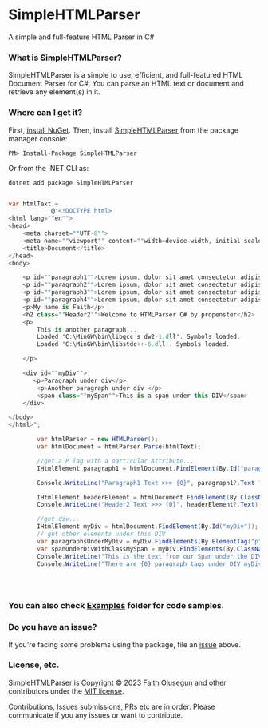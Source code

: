# SimpleHTMLParser
A simple and full-feature HTML Parser in C#

### What is SimpleHTMLParser?
SimpleHTMLParser is a simple to use, efficient, and full-featured HTML Document Parser for C#. You can parse an HTML text or document and retrieve any element(s) in it.

### Where can I get it?

First, [install NuGet](http://docs.nuget.org/docs/start-here/installing-nuget). Then, install [SimpleHTMLParser](https://www.nuget.org/packages/simplehtmlparser/) from the package manager console:

```
PM> Install-Package SimpleHTMLParser
```
Or from the .NET CLI as:
```
dotnet add package SimpleHTMLParser
```

```csharp

var htmlText =
            @"<!DOCTYPE html>
<html lang=""en"">
<head>
    <meta charset=""UTF-8"">
    <meta name=""viewport"" content=""width=device-width, initial-scale=1.0"">
    <title>Document</title>
</head>
<body>

    <p id=""paragraph1"">Lorem ipsum, dolor sit amet consectetur adipisicing elit. Odit veritatis, assumenda quibusdam et deserunt architecto nulla eligendi quod recusandae vitae doloremque dicta quam? Asperiores, aut? Autem doloribus voluptatum itaque maiores?</p>
    <p id=""paragraph2"">Lorem ipsum, dolor sit amet consectetur adipisicing elit. Odit veritatis, assumenda quibusdam et deseru?</p>
    <p id=""paragraph3"">Lorem ipsum, dolor sit amet consectetur adipisicing elit. Odit veritatis, assumenda quibusdam et deserunt aaque maiores?</p>
    <p id=""paragraph4"">Lorem ipsum, dolor sit amet consectetur adipisicing elit. Odit veritatis, assumenda quibusdam et deserunt architecto nulla eligendi quod recusandae vitae doloremque dicta quam? Asperiores, aut? Autem doloribus voluptatum itaque maiores?</p>
    <p>My name is Faith</p>
    <h2 class=""Header2"">Welcome to HTMLParser C# by propenster</h2>
    <p>
        This is another paragraph... 
        Loaded 'C:\MinGW\bin\libgcc_s_dw2-1.dll'. Symbols loaded.
        Loaded 'C:\MinGW\bin\libstdc++-6.dll'. Symbols loaded.

    </p>

    <div id=""myDiv"">
       <p>Paragraph under div</p>
        <p>Another paragraph under div </p>
        <span class=""mySpan"">This is a span under this DIV</span>
    </div>

</body>
</html>";

        var htmlParser = new HTMLParser();
        var htmlDocument = htmlParser.Parse(htmlText);

        //get a P Tag with a particular Attribute...
        IHtmlElement paragraph1 = htmlDocument.FindElement(By.Id("paragraph1"));

        Console.WriteLine("Paragraph1 Text >>> {0}", paragraph1?.Text ?? string.Empty);

        IHtmlElement headerElement = htmlDocument.FindElement(By.ClassName("Header2"));
        Console.WriteLine("Header2 Text >>> {0}", headerElement?.Text);

        //get div...
        IHtmlElement myDiv = htmlDocument.FindElement(By.Id("myDiv"));
        // get other elements under this DIV
        var paragraphsUnderMyDiv = myDiv.FindElements(By.ElementTag("p"));
        var spanUnderDivWithClassMySpan = myDiv.FindElements(By.ClassName("mySpan"));
        Console.WriteLine("This is the text from our Span under the DIV >>> {0}", spanUnderDivWithClassMySpan?.Text);
        Console.WriteLine("There are {0} paragraph tags under DIV myDiv", paragraphsUnderMyDiv.Count());
        




```

### You can also check [Examples](https://github.com/propenster/simplehtmlparser/tree/main/examples) folder for code samples.

### Do you have an issue?

If you're facing some problems using the package, file an [issue](https://github.com/propenster/simplehtmlparser/issues) above.

### License, etc.
SimpleHTMLParser is Copyright &copy; 2023 [Faith Olusegun](https://github.com/propenster) and other contributors under the [MIT license](https://github.com/propenster/simplehtmlparser/blob/main/LICENSE).

Contributions, Issues submissions, PRs etc are in order. Please communicate if you any issues or want to contribute.







